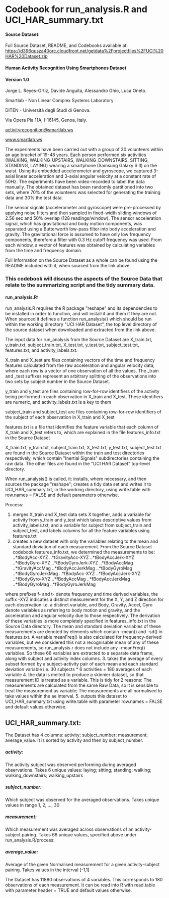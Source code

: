 # Codebook for run_analysis.R and UCI_HAR_summary.txt

#### Source Dataset:

Full Source Dataset, README, and Codebooks available at: https://d396qusza40orc.cloudfront.net/getdata%2Fprojectfiles%2FUCI%20HAR%20Dataset.zip


#### Human Activity Recognition Using Smartphones Dataset
#### Version 1.0

Jorge L. Reyes-Ortiz, Davide Anguita, Alessandro Ghio, Luca Oneto.

Smartlab - Non Linear Complex Systems Laboratory

DITEN - Università degli Studi di Genova.

Via Opera Pia 11A, I-16145, Genoa, Italy.

activityrecognition@smartlab.ws

www.smartlab.ws


The experiments have been carried out with a group of 30 volunteers within an age bracket of 19-48 years. Each person performed six activities (WALKING, WALKING_UPSTAIRS, WALKING_DOWNSTAIRS, SITTING, STANDING, LAYING) wearing a smartphone (Samsung Galaxy S II) on the waist. Using its embedded accelerometer and gyroscope, we captured 3-axial linear acceleration and 3-axial angular velocity at a constant rate of 50Hz. The experiments have been video-recorded to label the data manually. The obtained dataset has been randomly partitioned into two sets, where 70% of the volunteers was selected for generating the training data and 30% the test data. 

The sensor signals (accelerometer and gyroscope) were pre-processed by applying noise filters and then sampled in fixed-width sliding windows of 2.56 sec and 50% overlap (128 readings/window). The sensor acceleration signal, which has gravitational and body motion components, was separated using a Butterworth low-pass filter into body acceleration and gravity. The gravitational force is assumed to have only low frequency components, therefore a filter with 0.3 Hz cutoff frequency was used. From each window, a vector of features was obtained by calculating variables from the time and frequency domain.

Full Information on the Source Dataset as a whole can be found using the README included with it, when sourced from the link above.

### This codebook will discuss the aspects of the Source Data that relate to the summarizing script and the tidy summary data.


#### run_analysis.R:

run_analysis.R requires the R package "reshape" and its dependencies to be installed in order to function, and will install it and them if they are not. When sourced it defines a function run_analysis() which should be run within the working directory "UCI HAR Dataset", the top level directory of the source dataset when downloaded and extracted from the link above. 

The input data for run_analysis from the Source Dataset are X_train.txt, y_train.txt, subject_train.txt, X_test.txt, y_test.txt, subject_test.txt, features.txt, and activity_labels.txt.

X_train and X_test are files containing vectors of the time and frequency features calculated from the raw acceleration and angular velocity data, where each row is a vector of one observation of all the values. The _train and _test suffixes represent an arbitrary splitting of the observations into two sets by subject number in the Source Dataset.

y_train and y_test are files containing row-for-row identifiers of the activity being performed in each observation in X_train and X_test. These identifiers are numeric, and activity_labels.txt is a key to them

subject_train and subject_test are files containing row-for-row identifiers of the subject of each observation in X_train and X_test

features.txt is a file that identifies the feature variable that each column of X_train and X_test refers to, which are explained in the file features_info.txt in the Source Dataset

X_train.txt, y_train.txt, subject_train.txt, X_test.txt, y_test.txt, subject_test.txt are found in the Source Dataset within the train and test directories respectively, which contain "Inertial Signals" subdirectories containing the raw data. The other files are found in the "UCI HAR Dataset" top-level directory.

When run_analysis() is called, it: installs, where necessary, and then sources the package "reshape"; creates a tidy data set and writes it to UCI_HAR_summary.txt, in the working directory, using write.table with row.names = FALSE and default parameters otherwise.

Process: 
1. merges X_train and X_test data sets X together, adds a variable for activity from y_train and y_test which takes descriptive values from activity_labels.txt, and a variable for subject from subject_train and subject_test, and labels columns for all the feature variables using features.txt
2. creates a new dataset with only the variables relating to the mean and standard deviation of each measurement. From the Source Dataset codebook features_info.txt, we determined the measurements to be:
..*tBodyAcc-XYZ
..*tGravityAcc-XYZ
..*tBodyAccJerk-XYZ
..*tBodyGyro-XYZ
..*tBodyGyroJerk-XYZ
..*tBodyAccMag
..*tGravityAccMag
..*tBodyAccJerkMag
..*tBodyGyroMag
..*tBodyGyroJerkMag
..*fBodyAcc-XYZ
..*fBodyAccJerk-XYZ
..*fBodyGyro-XYZ
..*fBodyAccMag
..*fBodyAccJerkMag
..*fBodyGyroMag
..*fBodyGyroJerkMag
	
where prefixes f- and t- denote frequency and time derived variables, the suffix -XYZ indicates a distinct measurement for the X, Y, and Z direction for each observation i.e. a distinct variable, and Body, Gravity, Accel, Gyro denote variables as referring to body motion and gravity, and the acceleration and angular velocity due to those respectively. The derivation of these variables is more completely specified in features_info.txt in the Source Data directory. The mean and standard deviation variables of these measurements are denoted by elements which contain -mean() and -sd() in features.txt. A variable meanFreq() is also calculated for frequency-derived variables, but we considered this not a recognisable mean of any of these measurements, so run_analysis.r does not include any -meanFreq() variables. So these 66 variables are extracted to a separate data frame, along with subject and activity index columns.
3. takes the average of every subset formed by a subject-activity pair of each mean and each standard deviation variable i.e. 30 subjects * 6 activities = 180 averages of each variable
4. the data is melted to produce a skinnier dataset, so that measurement ID is treated as a variable. This is tidy for 2 reasons: The measurements are calculated from the same Raw Data, so it is sensible to treat the measurement as variable; The measurements are all normalised to take values within the ae interval.
5. outputs this dataset to UCI_HAR_summary.txt using write.table with parameter row.names = FALSE and default values otherwise.

## UCI_HAR_summary.txt:
The Dataset has 4 columns: activity; subject_number; measurement; average_value. It is sorted by activity and then by subject_number.

##### activity: 

The activity subject was observed performing during averaged observations. Takes 6 unique values: laying; sitting; standing; walking; walking_downstairs; walking_upstairs

##### subject_number: 

Which subject was observed for the averaged observations. Takes unique values in range 1, 2, ..., 30

##### measurement: 

Which measurement was averaged across observations of an activity-subject pairing. Takes 66 unique values, specified above under run_analysis.R/process:

##### average_value: 

Average of the given Normalised measurement for a given activity-subject pairing. Takes values in the interval [-1,1]

The Dataset has 11880 observations of 4 variables. This corresponds to 180 observations of each measurement. It can be read into R with read.table with parameter header = TRUE and default values otherwise.
